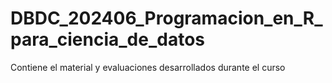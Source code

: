 # DBDC_202406_Programacion_en_R_para_ciencia_de_datos
Contiene el material y evaluaciones desarrollados durante el curso
